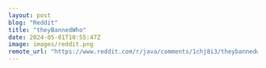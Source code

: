 ```yaml
---
layout: post
blog: "Reddit"
title: "theyBannedWho"
date: 2024-05-01T10:55:47Z
image: images/reddit.png
remote_url: "https://www.reddit.com/r/java/comments/1chj8i3/theybannedwho/"
---
```

